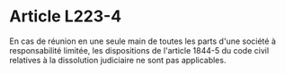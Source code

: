 # Article L223-4

En cas de réunion en une seule main de toutes les parts d'une société à responsabilité limitée, les dispositions de l'article 1844-5 du code civil relatives à la dissolution judiciaire ne sont pas applicables.
